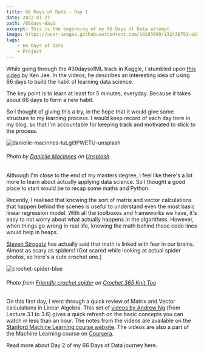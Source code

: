 ```yaml
---
title: 66 Days of Data - Day 1
date: 2022-01-27
path: /66days-day1
excerpt: This is the beginning of my 66 Days of Data attempt.
image: https://user-images.githubusercontent.com/10103699/132438791-a293e29b-ceb2-4336-b185-3a59de35d627.jpg
tags: 
    - 66 Days of Data
    - Project
---
```

While going through the #30daysofML track in Kaggle, I stumbled upon [this video](https://www.youtube.com/watch?v=qV_AlRwhI3I) 
by Ken Jee. In the videos, he describes an interesting idea of using 66 days to build the habit of learning data science. 

The key point is to learn at least for 5 minutes, everyday. Because it takes about 66 days to form a new habit.

So I thought of giving this a try, in the hope that it would give some structure to my learning process. I would keep record of each day 
here in my blog, so that I'm accountable for keeping track and motivated to stick to the process.

![danielle-macinnes-IuLgi9PWETU-unsplash](https://user-images.githubusercontent.com/10103699/132438791-a293e29b-ceb2-4336-b185-3a59de35d627.jpg)
###### *Photo by <a href="https://unsplash.com/@dsmacinnes?utm_source=unsplash&utm_medium=referral&utm_content=creditCopyText">Danielle MacInnes</a> on <a href="https://unsplash.com/s/photos/just-start?utm_source=unsplash&utm_medium=referral&utm_content=creditCopyText">Unsplash</a>*

Although I'm close to the end of my masters degree, I feel like there's a lot more to learn about actually 
applying data science. So I thought a good place to start would be to recap some maths and Python.

Recently, I realised that knowing the sort of matrix and vector calculations that happen behind the scenes is useful 
to understand even the most basic linear regression model. With all the toolboxes and frameworks we have, it's easy to 
not worry about what actually happens in the algorithms. However, when things go wrong in real life, knowing the math 
behind those code lines would help in heaps.

[Steven Strogatz](http://www.stevenstrogatz.com/articles/writing-about-math-for-the-perplexed-and-the-traumatized-pdf) 
has actually said that math is linked with fear in our brains. Almost as scary as spiders!
(Got scared while looking at actual spider photos, so here's a cute crochet one.)

![crochet-spider-blue](https://user-images.githubusercontent.com/10103699/132437633-5ee753af-c38a-4e9a-b2d9-e1debc25e2f7.jpeg)
###### *Photo from [Friendly crochet spider](https://www.crochet365knittoo.com/friendly-crochet-spider/) on [Crochet 365 Knit Too](https://www.crochet365knittoo.com/)*

On this first day, I went through a quick review of Matrix and Vector calculations in Linear Algebra. This set of [videos 
by Andrew Ng](https://www.youtube.com/playlist?list=PLLssT5z_DsK-h9vYZkQkYNWcItqhlRJLN) (from Lecture 3.1 to 3.6) gives a 
quick refresh on the basic concepts you can watch in less than an hour. The notes from the videos are available 
on the [Stanford Machine Learning course website](http://www.holehouse.org/mlclass/03_Linear_algebra_review.html). 
The videos are also a part of the Machine Learning course on [Coursera](https://www.coursera.org/learn/machine-learning). 

Read more about Day 2 of my 66 Days of Data journey here.
